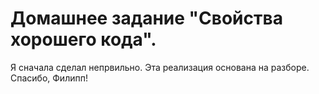 # Домашнее задание "Свойства хорошего кода".

Я сначала сделал непрвильно. 
Эта реализация основана на разборе. Спасибо, Филипп!

